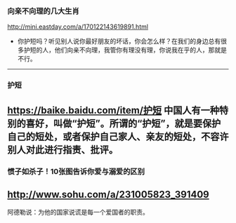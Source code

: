 ### 向亲不向理的几大生肖
http://mini.eastday.com/a/170122143619891.html
- 你护短吗？听见别人说你最好朋友的坏话，你会怎么样？在我们的身边总有很多护短的人，他们向亲不向理，我管你有理没有理，你说我在乎的人，那就是不行。
---
### 护短
https://baike.baidu.com/item/护短
中国人有一种特别的喜好，叫做“护短”。所谓的“护短”，就是要保护自己的短处，或者保护自己家人、亲友的短处，不容许别人对此进行指责、批评。
---
### 惯子如杀子！10张图告诉你爱与溺爱的区别
http://www.sohu.com/a/231005823_391409
---
阿德勒说：为他的国家说谎是每一个爱国者的职责。